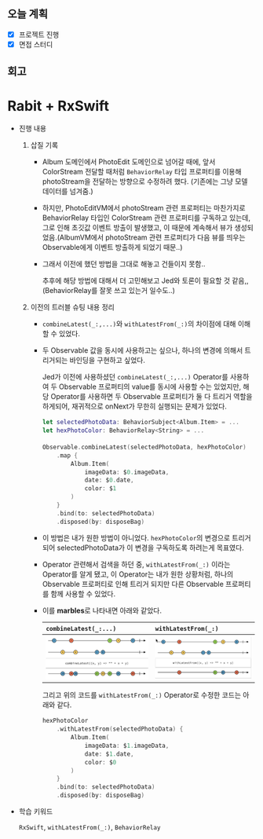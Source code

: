 ## 오늘 계획

- [x] 프로젝트 진행
- [x] 면접 스터디

## 회고

> 

# Rabit + RxSwift

- 진행 내용

	1. 삽질 기록

		- Album 도메인에서 PhotoEdit 도메인으로 넘어갈 때에, 앞서 ColorStream 전달할 때처럼 `BehaviorRelay` 타입 프로퍼티를 이용해 photoStream을 전달하는 방향으로 수정하려 했다. (기존에는 그냥 모델 데이터를 넘겨줌.)

		- 하지만, PhotoEditVM에서 photoStream 관련 프로퍼티는 마찬가지로 BehaviorRelay 타입인 ColorStream 관련 프로퍼티를 구독하고 있는데, 그로 인해 초깃값 이벤트 방출이 발생했고, 이 때문에 계속해서 뷰가 생성되었음.(AlbumVM에서 photoStream 관련 프로퍼티가 다음 뷰를 띄우는 Observable에게 이벤트 방출하게 되었기 때문..)

		- 그래서 이전에 했던 방법을 그대로 해놓고 건들이지 못함..

			추후에 해당 방법에 대해서 더 고민해보고 Jed와 토론이 필요할 것 같음,,(BehaviorRelay를 잘못 쓰고 있는거 일수도..)

	2. 이전의 트러블 슈팅 내용 정리

		- `combineLatest(_:,...)`와 `withLatestFrom(_:)`의 차이점에 대해 이해할 수 있었다.

		- 두 Observable 값을 동시에 사용하고는 싶으나, 하나의 변경에 의해서 트리거되는 바인딩을 구현하고 싶었다.

			Jed가 이전에 사용하셨던 `combineLatest(_:,...)` Operator를 사용하여 두 Observable 프로퍼티의 value를 동시에 사용할 수는 있었지만, 해당 Operator를 사용하면 두 Observable 프로퍼티가 둘 다 트리거 역할을 하게되어, 재귀적으로 onNext가 무한히 실행되는 문제가 있었다.

			```swift
			let selectedPhotoData: BehaviorSubject<Album.Item> = ...
			let hexPhotoColor: BehaviorRelay<String> = ...
			
			Observable.combineLatest(selectedPhotoData, hexPhotoColor)
				.map {
			        Album.Item(
			            imageData: $0.imageData, 
			            date: $0.date, 
			            color: $1
			        )
			    }
				.bind(to: selectedPhotoData)
				.disposed(by: disposeBag)
			```

		- 이 방법은 내가 원한 방법이 아니었다. `hexPhotoColor`의 변경으로 트리거되어 selectedPhotoData가 이 변경을 구독하도록 하려는게 목표였다.

		- Operator 관련해서 검색을 하던 중, `withLatestFrom(_:)` 이라는 Operator를 알게 됐고, 이 Operator는 내가 원한 상황처럼, 하나의 Observable 프로퍼티로 인해 트리거 되지만 다른 Observable 프로퍼티를 함께 사용할 수 있었다.

		- 이를 **marbles**로 나타내면 아래와 같았다.

			| `combineLatest(_:...)`                                       | `withLatestFrom(_:)`                                         |
			| ------------------------------------------------------------ | ------------------------------------------------------------ |
			| ![SS2022-09-02PM09.51.55](https://raw.githubusercontent.com/Hansolkkim/Image-Upload/forUpload/img/202209022152877.jpg) | ![SS2022-09-02PM09.51.42](https://raw.githubusercontent.com/Hansolkkim/Image-Upload/forUpload/img/202209022151705.jpg) |

			그리고 위의 코드를 `withLatestFrom(_:)` Operator로 수정한 코드는 아래와 같다.

			```swift
			hexPhotoColor
				.withLatestFrom(selectedPhotoData) {
			        Album.Item(
			            imageData: $1.imageData,
			            date: $1.date,
			            color: $0
			        )
			    }
				.bind(to: selectedPhotoData)
				.disposed(by: disposeBag)
			```

			

-  학습 키워드

	`RxSwift`, `withLatestFrom(_:)`, `BehaviorRelay`

